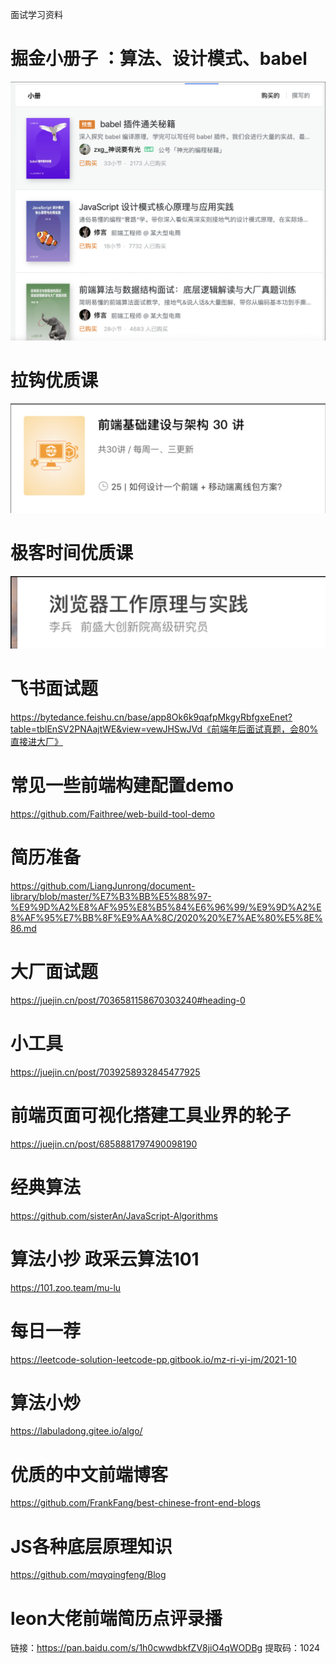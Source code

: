 面试学习资料

# 掘金小册子 ：算法、设计模式、babel

![掘金小册子 ](./img/掘金小册.png)

# 拉钩优质课

![拉钩优质课程](./img/拉钩优质课程.jpg)

# 极客时间优质课

![极客时间优质课](./img/极客时间优质课.png)

# 飞书面试题

https://bytedance.feishu.cn/base/app8Ok6k9qafpMkgyRbfgxeEnet?table=tblEnSV2PNAajtWE&view=vewJHSwJVd《前端年后面试真题，会80%直接进大厂》



# 常见一些前端构建配置demo

https://github.com/Faithree/web-build-tool-demo



# 简历准备

https://github.com/LiangJunrong/document-library/blob/master/%E7%B3%BB%E5%88%97-%E9%9D%A2%E8%AF%95%E8%B5%84%E6%96%99/%E9%9D%A2%E8%AF%95%E7%BB%8F%E9%AA%8C/2020%20%E7%AE%80%E5%8E%86.md



# 大厂面试题

https://juejin.cn/post/7036581158670303240#heading-0

# 小工具
https://juejin.cn/post/7039258932845477925

# 前端页面可视化搭建工具业界的轮子
https://juejin.cn/post/6858881797490098190

# 经典算法
https://github.com/sisterAn/JavaScript-Algorithms

# 算法小抄 政采云算法101 
https://101.zoo.team/mu-lu

# 每日一荐
https://leetcode-solution-leetcode-pp.gitbook.io/mz-ri-yi-jm/2021-10

# 算法小炒
https://labuladong.gitee.io/algo/

# 优质的中文前端博客
https://github.com/FrankFang/best-chinese-front-end-blogs

# JS各种底层原理知识
https://github.com/mqyqingfeng/Blog

# leon大佬前端简历点评录播
链接：https://pan.baidu.com/s/1h0cwwdbkfZV8jiO4qWODBg 
提取码：1024